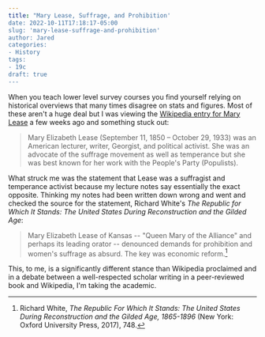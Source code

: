 ```yaml
---
title: "Mary Lease, Suffrage, and Prohibition'
date: 2022-10-11T17:18:17-05:00
slug: 'mary-lease-suffrage-and-prohibition'
author: Jared
categories:
- History
tags:
- 19c
draft: true
---
```


When you teach lower level survey courses you find yourself relying on historical overviews that many times disagree on stats and figures. Most of these aren't a huge deal but I was viewing the [Wikipedia entry for Mary Lease](https://en.wikipedia.org/wiki/Mary_Elizabeth_Lease) a few weeks ago and something stuck out:

>Mary Elizabeth Lease (September 11, 1850 – October 29, 1933) was an American lecturer, writer, Georgist, and political activist. She was an advocate of the suffrage movement as well as temperance but she was best known for her work with the People's Party (Populists).

What struck me was the statement that Lease was a suffragist and temperance activist because my lecture notes say essentially the exact opposite. Thinking my notes had been written down wrong and went and checked the source for the statement, Richard White's *The Republic for Which It Stands: The United States During Reconstruction and the Gilded Age*:

>Mary Elizabeth Lease of Kansas -- "Queen Mary of the Alliance" and perhaps its leading orator -- denounced demands for prohibition and women's suffrage as absurd. The key was economic reform.[^1]

This, to me, is a significantly different stance than Wikipedia proclaimed and in a debate between a well-respected scholar writing in a peer-reviewed book and Wikipedia, I'm taking the academic.

[^1]: Richard White, *The Republic For Which It Stands: The United States During Reconstruction and the Gilded Age, 1865-1896* (New York: Oxford University Press, 2017), 748.
